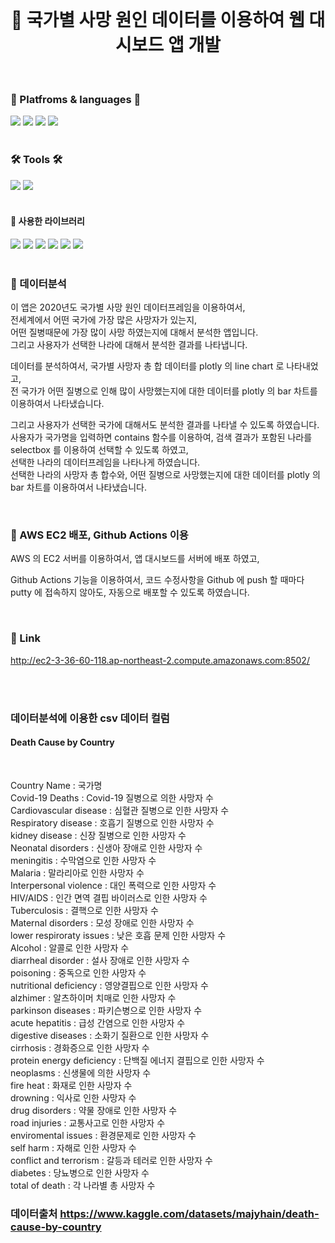 <br/>
<div align="center">

#   📌 국가별 사망 원인 데이터를 이용하여 웹 대시보드 앱 개발

</div>  
<br/>
<div align="cecnter">

### 🌟 Platfroms & languages 🌟

</div>

<div>
  <img src="https://img.shields.io/badge/Python-007396?style=flat&logo=Python&logoColor=white" />
  <img src="https://img.shields.io/badge/Jupyter Notebook-E34F26?style=flat&logo=Jupyter&logoColor=white" />
  <img src="https://img.shields.io/badge/AWS-232F3E?style=flat&logo=Amazon AWS&logoColor=white" />
  <img src="https://img.shields.io/badge/EC2-FF9900?style=flat&logo=Amazon EC2&logoColor=white" />
</div>  

<br/>

<div align="left">

### 🛠 Tools 🛠

</div>  

<div>
<img src="https://img.shields.io/badge/Visual Studio Code-007ACC?style=flat&logo=Visual Studio Code&logoColor=white"/> 
<img src="https://img.shields.io/badge/Github-000000?style=flat&logo=Github&logoColor=white"/>
</div>

<br/> 






#### 📌 사용한 라이브러리

<div>
<img src="https://img.shields.io/badge/Streamlit-FF4B4B?style=flat&logo=Streamlit&logoColor=white"/> 
<img src="https://img.shields.io/badge/pandas-150458?style=flat&logo=pandas&logoColor=white"/>
<img src="https://img.shields.io/badge/matplotlib-EBAF00?style=flat&logo=matplotlib&logoColor=white"/>
<img src="https://img.shields.io/badge/seaborn-52BBE6?style=flat&logo=seaborn&logoColor=white"/>
<img src="https://img.shields.io/badge/Plotly-3F4F75?style=flat&logo=Plotly&logoColor=white"/> 
<img src="https://img.shields.io/badge/PIL-14A0C4?style=flat&logo=PIL&logoColor=white"/>
</div>

<br/>

### 📌 데이터분석  

이 앱은 2020년도 국가별 사망 원인 데이터프레임을 이용하여서,  
전세계에서 어떤 국가에 가장 많은 사망자가 있는지,  
어떤 질병때문에 가장 많이 사망 하였는지에 대해서 분석한 앱입니다.  
그리고 사용자가 선택한 나라에 대해서 분석한 결과를 나타냅니다.  


데이터를 분석하여서, 국가별 사망자 총 합 데이터를 plotly 의 line chart 로 나타내었고,  
전 국가가 어떤 질병으로 인해 많이 사망했는지에 대한 데이터를 plotly 의 bar 차트를 이용하여서 나타냈습니다.  

그리고 사용자가 선택한 국가에 대해서도 분석한 결과를 나타낼 수 있도록 하였습니다.  
사용자가 국가명을 입력하면 contains 함수를 이용하여, 검색 결과가 포함된 나라를 selectbox 를 이용하여 선택할 수 있도록 하였고,  
선택한 나라의 데이터프레임을 나타나게 하였습니다.  
선택한 나라의 사망자 총 합수와, 어떤 질병으로 사망했는지에 대한 데이터를 plotly 의 bar 차트를 이용하여서 나타냈습니다.  



<br/>


### 📌 AWS EC2 배포, Github Actions 이용

AWS 의 EC2 서버를 이용하여서, 앱 대시보드를 서버에 배포 하였고,
  
Github Actions 기능을 이용하여서, 코드 수정사항을 Github 에 push 할 때마다  
putty 에 접속하지 않아도, 자동으로 배포할 수 있도록 하였습니다.  

<br/>

<div align="left">

### 📌 Link


http://ec2-3-36-60-118.ap-northeast-2.compute.amazonaws.com:8502/


</div>  

<br/>
<br/>

### 데이터분석에 이용한 csv 데이터 컬럼

#### Death Cause by Country
<br/>

Country Name : 국가명  
Covid-19 Deaths : Covid-19 질병으로 의한 사망자 수  
Cardiovascular disease : 심혈관 질병으로 인한 사망자 수  
Respiratory disease : 호흡기 질병으로 인한 사망자 수  
kidney disease : 신장 질병으로 인한 사망자 수  
Neonatal disorders : 신생아 장애로 인한 사망자 수  
meningitis : 수막염으로 인한 사망자 수  
Malaria : 말라리아로 인한 사망자 수  
Interpersonal violence : 대인 폭력으로 인한 사망자 수  
HIV/AIDS : 인간 면역 결핍 바이러스로 인한 사망자 수  
Tuberculosis : 결핵으로 인한 사망자 수  
Maternal disorders : 모성 장애로 인한 사망자 수  
lower respiroraty issues : 낮은 호흡 문제 인한 사망자 수  
Alcohol : 알콜로 인한 사망자 수  
diarrheal disorder : 설사 장애로 인한 사망자 수  
poisoning : 중독으로 인한 사망자 수  
nutritional deficiency : 영양결핍으로 인한 사망자 수  
alzhimer : 알츠하이머 치매로 인한 사망자 수  
parkinson diseases : 파키슨병으로 인한 사망자 수  
acute hepatitis : 급성 간염으로 인한 사망자 수  
digestive diseases : 소화기 질환으로 인한 사망자 수  
cirrhosis : 경화증으로 인한 사망자 수  
protein energy deficiency : 단백질 에너지 결핍으로 인한 사망자 수  
neoplasms : 신생물에 의한 사망자 수  
fire heat : 화재로 인한 사망자 수  
drowning : 익사로 인한 사망자 수  
drug disorders : 약물 장애로 인한 사망자 수  
road injuries : 교통사고로 인한 사망자 수  
enviromental issues : 환경문제로 인한 사망자 수  
self harm : 자해로 인한 사망자 수  
conflict and terrorism : 갈등과 테러로 인한 사망자 수  
diabetes : 당뇨병으로 인한 사망자 수  
total of death : 각 나라별 총 사망자 수  


### 데이터출처 https://www.kaggle.com/datasets/majyhain/death-cause-by-country
